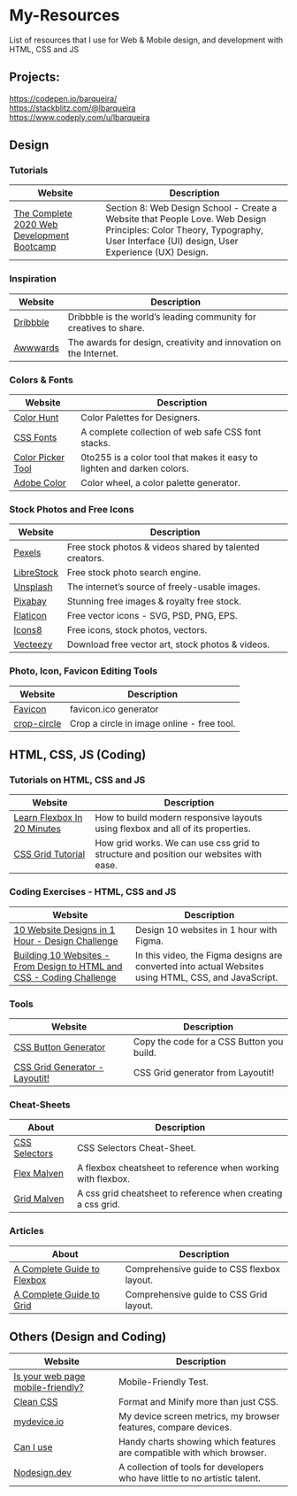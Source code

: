 # My-Resources
List of resources that I use for Web & Mobile design, and development with HTML, CSS and JS 

## Projects: 
https://codepen.io/barqueira/  
https://stackblitz.com/@lbarqueira  
https://www.codeply.com/u/lbarqueira


## Design

### Tutorials

Website | Description |
--- | --- |
[The Complete 2020 Web Development Bootcamp](https://www.udemy.com/course/the-complete-web-development-bootcamp/?utm_source=adwords&utm_medium=udemyads&utm_campaign=WebDevelopment_v.PROF_la.EN_cc.ROW_ti.8322&utm_content=deal4584&utm_term=_._ag_80385735315_._ad_437497334061_._kw__._de_c_._dm__._pl__._ti_dsa-774930035449_._li_1011736_._pd__._&matchtype=b&gclid=Cj0KCQiA2af-BRDzARIsAIVQUOf1WP081qy9tTRgt5YbISrahkVfluAiBQz6a7tzMg8HWtbUndB4ebsaAu0lEALw_wcB) | Section 8: Web Design School - Create a Website that People Love. Web Design Principles: Color Theory, Typography, User Interface (UI) design, User Experience (UX) Design. |

### Inspiration

Website | Description |
--- | --- |
[Dribbble](https://dribbble.com/) | Dribbble is the world’s leading community for creatives to share. |
[Awwwards](https://www.awwwards.com/websites/com/) | The awards for design, creativity and innovation on the Internet. |


### Colors & Fonts

Website | Description |
--- | --- |
[Color Hunt](https://colorhunt.co/) | Color Palettes for Designers. |
[CSS Fonts](https://www.cssfontstack.com/) | A complete collection of web safe CSS font stacks. |
[Color Picker Tool](https://www.0to255.com/) | 0to255 is a color tool that makes it easy to lighten and darken colors. |
[Adobe Color](https://color.adobe.com/create/color-wheel) | Color wheel, a color palette generator. |


### Stock Photos and Free Icons

Website | Description |
--- | --- |
[Pexels](https://www.pexels.com/) | Free stock photos & videos shared by talented creators. |
[LibreStock](https://librestock.com/) | Free stock photo search engine. |
[Unsplash](https://unsplash.com/) | The internet’s source of freely-usable images. |
[Pixabay](https://pixabay.com/) | Stunning free images & royalty free stock. |
[Flaticon](https://www.flaticon.com/) | Free vector icons - SVG, PSD, PNG, EPS. |
[Icons8](https://icons8.com/) | Free icons, stock photos, vectors. |
[Vecteezy](https://www.vecteezy.com/) | Download free vector art, stock photos & videos. |


### Photo, Icon, Favicon Editing Tools

Website | Description |
--- | --- |
[Favicon](https://www.favicon.cc/) | favicon.ico generator |
[crop-circle](https://crop-circle.imageonline.co/) | Crop a circle in image online - free tool. |



## HTML, CSS, JS (Coding)

### Tutorials on HTML, CSS and JS

Website | Description |
--- | --- |
[Learn Flexbox In 20 Minutes](https://www.youtube.com/watch?v=FTlczfR82mQ&t=964s) | How to build modern responsive layouts using flexbox and all of its properties. |
[CSS Grid Tutorial](https://www.youtube.com/watch?v=EFafSYg-PkI&t=1s) | How grid works. We can use css grid to structure and position our websites with ease. |

### Coding Exercises - HTML, CSS and JS

Website | Description |
--- | --- |
[10 Website Designs in 1 Hour - Design Challenge](https://www.youtube.com/watch?v=lf_vL-TNOEk&t=18s) | Design 10 websites in 1 hour with Figma. |
[Building 10 Websites - From Design to HTML and CSS - Coding Challenge](https://www.youtube.com/watch?v=Rz-rey4Q1bw) | In this video, the Figma designs are converted into actual Websites using HTML, CSS, and JavaScript. |

### Tools

Website | Description |
--- | --- |
[CSS Button Generator](https://css3buttongenerator.com/) | Copy the code for a CSS Button you build. |
[CSS Grid Generator - Layoutit!](https://grid.layoutit.com/) | CSS Grid generator from Layoutit! |

### Cheat-Sheets

About | Description |
--- | --- |
[CSS Selectors](https://drive.google.com/file/d/1bULsiOOpuYE3-GVMWWBy6GGP703L_psE/view?usp=sharing) | CSS Selectors Cheat-Sheet. |
[Flex Malven](https://flexbox.malven.co/) | A flexbox cheatsheet to reference when working with flexbox. |
[Grid Malven](https://grid.malven.co/) | A css grid cheatsheet to reference when creating a css grid. |

### Articles

About | Description |
--- | --- |
[A Complete Guide to Flexbox](https://css-tricks.com/snippets/css/a-guide-to-flexbox/) | Comprehensive guide to CSS flexbox layout. |
[A Complete Guide to Grid](https://css-tricks.com/snippets/css/complete-guide-grid/) | Comprehensive guide to CSS Grid layout. |

## Others (Design and Coding)

Website | Description |
--- | --- |
[Is your web page mobile-friendly?](https://search.google.com/test/mobile-friendly) | Mobile-Friendly Test. |
[Clean CSS](https://www.cleancss.com/) | Format and Minify more than just CSS. |
[mydevice.io](https://www.mydevice.io/#) | My device screen metrics, my browser features, compare devices. |
[Can I use](https://caniuse.com/) | Handy charts showing which features are compatible with which browser. |
[Nodesign.dev](https://nodesign.dev/) | A collection of tools for developers who have little to no artistic talent. |

